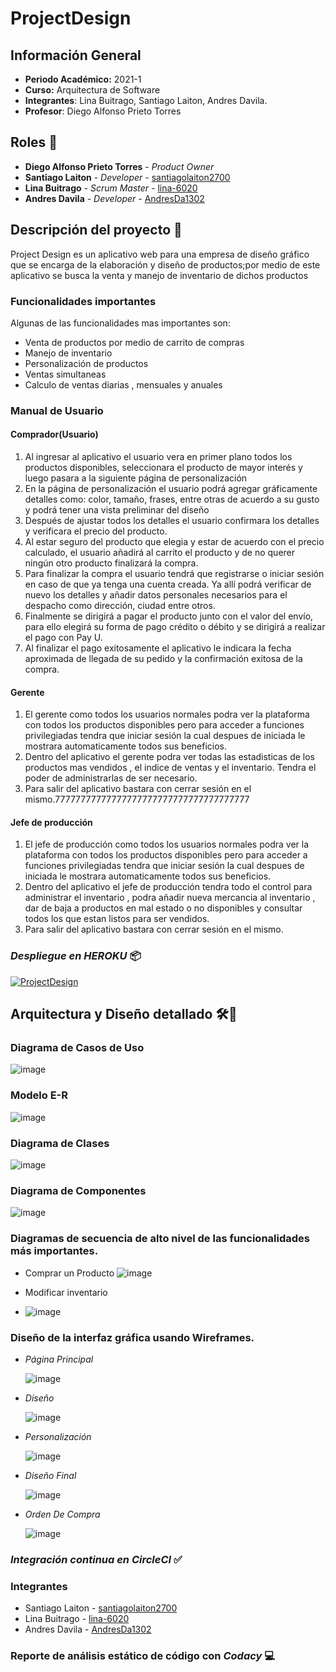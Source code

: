 # ProjectDesign
## Información General 
* **Periodo Académico:** 2021-1
* **Curso:** Arquitectura de Software
* **Integrantes**: Lina Buitrago, Santiago Laiton, Andres Davila.
* **Profesor**: Diego Alfonso Prieto Torres
## Roles 👥
 * **Diego Alfonso Prieto Torres** - *Product Owner* 
 * **Santiago Laiton** - *Developer* - [santiagolaiton2700](https://github.com/santiagolaiton2700)
 * **Lina Buitrago** - *Scrum Master* - [lina-6020](https://github.com/lina-6020)
 * **Andres Davila** - *Developer* - [AndresDa1302](https://github.com/AndresDa1302)
 
## Descripción del proyecto 📑
Project Design es un aplicativo web para una empresa de diseño gráfico que se encarga de la elaboración y diseño de productos;por medio de este aplicativo se busca la venta y manejo de inventario de dichos productos

### Funcionalidades importantes 
Algunas de las funcionalidades mas importantes son:
* Venta de productos por medio de carrito de compras 
* Manejo de inventario 
* Personalización de productos 
* Ventas simultaneas 
* Calculo de ventas diarias , mensuales y anuales


### Manual de Usuario 

#### Comprador(Usuario)

1. Al ingresar al aplicativo el usuario vera en primer plano todos los productos disponibles, seleccionara el producto de mayor interés y luego pasara a la siguiente página de personalización
2. En la página de personalización el usuario podrá agregar gráficamente detalles como: color, tamaño, frases, entre otras de acuerdo a su gusto y podrá tener una vista preliminar del diseño
3. Después de ajustar todos los detalles el usuario confirmara los detalles y verificara el precio del producto.
4. Al estar seguro del producto que elegia y estar de acuerdo con el precio calculado, el usuario añadirá al carrito el producto y de no querer ningún otro producto finalizará la compra.
5. Para finalizar la compra el usuario tendrá que registrarse o iniciar sesión en caso de que ya tenga una cuenta creada. Ya allí podrá verificar de nuevo los detalles y añadir datos personales necesarios para el despacho como dirección, ciudad entre otros.
6. Finalmente se dirigirá a pagar el producto junto con el valor del envío, para ello elegirá su forma de pago crédito o débito y se dirigirá a realizar el pago con Pay U.
7. Al finalizar el pago exitosamente el aplicativo le indicara la fecha aproximada de llegada de su pedido y la confirmación exitosa de la compra.

#### Gerente 

1. El gerente como todos los usuarios normales podra ver la plataforma con todos los productos disponibles pero para acceder a funciones privilegiadas tendra que iniciar sesión la cual despues de iniciada le mostrara automaticamente todos sus beneficios.
2. Dentro del aplicativo el gerente podra ver todas las estadisticas de los productos mas vendidos , el indice de ventas y el inventario. Tendra el poder de administrarlas de ser necesario.
3. Para salir del aplicativo bastara con cerrar sesión en el mismo.77777777777777777777777777777777777777

#### Jefe de producción 
1. El jefe de producción como todos los usuarios normales podra ver la plataforma con todos los productos disponibles pero para acceder a funciones privilegiadas tendra que iniciar sesión la cual despues de iniciada le mostrara automaticamente todos sus beneficios.
2. Dentro del aplicativo el jefe de producción tendra todo el control para administrar el inventario , podra añadir nueva mercancia al inventario , dar de baja a productos en mal estado o no disponibles y consultar todos los que estan listos para ser vendidos.
3. Para salir del aplicativo bastara con cerrar sesión en el mismo.


### _Despliegue en HEROKU_ 📦

[![ProjectDesign](https://www.herokucdn.com/deploy/button.png)](https://projectdesignfrontend.herokuapp.com/)



## Arquitectura y Diseño detallado 🛠️📐
### Diagrama de Casos de Uso 

![image](https://user-images.githubusercontent.com/59893804/106533793-c0700f80-64c0-11eb-9664-e2b523f989a4.png)

### Modelo E-R

![image](https://user-images.githubusercontent.com/59893804/106535410-2b6f1580-64c4-11eb-93b0-ae76635235e9.png)

### Diagrama de Clases 

![image](https://user-images.githubusercontent.com/59893804/106536131-c4eaf700-64c5-11eb-8c2b-043f884b404f.png)

### Diagrama de Componentes

![image](https://user-images.githubusercontent.com/59893804/111412248-12a07500-86aa-11eb-9fcd-2ab164402340.png)

### Diagramas de secuencia de alto nivel de las funcionalidades más importantes.

* Comprar un Producto
![image](https://user-images.githubusercontent.com/59893804/108645136-cf266280-747f-11eb-8948-ca854dd4861c.png)

* Modificar inventario 
* ![image](https://user-images.githubusercontent.com/59893804/108645275-4eb43180-7480-11eb-9158-b6c5b2ca5e49.png)


### Diseño de la interfaz gráfica usando Wireframes.

* _Página Principal_

    ![image](https://user-images.githubusercontent.com/59893804/106541960-e6051500-64d0-11eb-8e81-40ad8fba5ac3.png)
    
* _Diseño_     

    ![image](https://user-images.githubusercontent.com/59893804/106542068-1e0c5800-64d1-11eb-9dd0-e0bd9a8219fc.png)
    
* _Personalización_ 

    ![image](https://user-images.githubusercontent.com/59893804/106542258-75122d00-64d1-11eb-9fe7-39b75913e2d3.png)
    
* _Diseño Final_

    ![image](https://user-images.githubusercontent.com/59893804/106543002-e30b2400-64d2-11eb-90e2-d90b73782184.png)

* _Orden De Compra_

    ![image](https://user-images.githubusercontent.com/59893804/106543443-bd324f00-64d3-11eb-8ff3-96c1a5eb354d.png)


    








### _Integración continua en CircleCI_ ✅


### Integrantes
 * Santiago Laiton - [santiagolaiton2700](https://github.com/santiagolaiton2700)
 * Lina Buitrago - [lina-6020](https://github.com/lina-6020)
 * Andres Davila - [AndresDa1302](https://github.com/AndresDa1302)
  





### Reporte de análisis estático de código con _Codacy_ 💻


